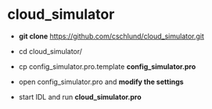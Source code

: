 
# cloud_simulator

  * **git clone** https://github.com/cschlund/cloud_simulator.git
  
  * cd cloud_simulator/
  
  * cp config_simulator.pro.template **config_simulator.pro**
  
  * open config_simulator.pro and **modify the settings**
  
  * start IDL and run **cloud_simulator.pro**

